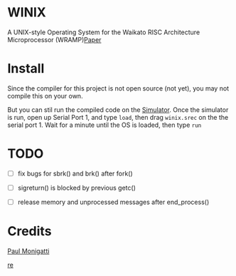 # WINIX
A UNIX-style Operating System for the Waikato RISC Architecture Microprocessor (WRAMP)[Paper](https://www.ncsu.edu/wcae/ISCA2002/submissions/pearson.pdf)

# Install
Since the compiler for this project is not open source (not yet), you may not compile this on your own. 

But you can stil run the compiled code on the [Simulator](https://sourceforge.net/projects/rexsimulator/). Once the simulator is run, open up Serial Port 1, and type ```load```, then drag ```winix.srec``` on the the serial port 1. Wait for a minute until the OS is loaded, then type ```run```

# TODO
- [ ] fix bugs for sbrk() and brk() after fork()
- [ ] sigreturn() is blocked by previous getc()
- [ ] release memory and unprocessed messages after end_process()


# Credits
[Paul Monigatti](https://nz.linkedin.com/in/paulmonigatti)

[re](https://svn.code.sf.net/p/quake/svn/quake3/trunk/lcc/lib/)